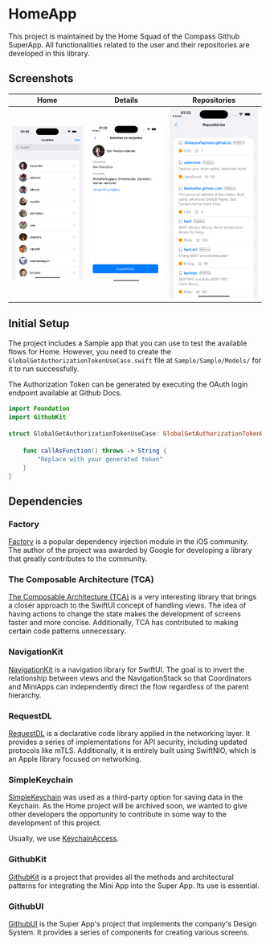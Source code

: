 # HomeApp

This project is maintained by the Home Squad of the Compass Github SuperApp. All functionalities related to the user and their repositories are developed in this library.

## Screenshots

Home | Details | Repositories
----|----|----
![](/.github/assets/home-1.png) | ![](/.github/assets/home-2.png) | ![](/.github/assets/home-3.png)

## Initial Setup

The project includes a Sample app that you can use to test the available flows for Home. However, you need to create the `GlobalGetAuthorizationTokenUseCase.swift` file at `Sample/Sample/Models/` for it to run successfully.

The Authorization Token can be generated by executing the OAuth login endpoint available at Github Docs.

```swift
import Foundation
import GithubKit

struct GlobalGetAuthorizationTokenUseCase: GlobalGetAuthorizationTokenUseCaseProtocol {

    func callAsFunction() throws -> String {
        "Replace with your generated token"
    }
}
```

## Dependencies

### Factory

[Factory](https://github.com/hmlongco/Factory) is a popular dependency injection module in the iOS community. The author of the project was awarded by Google for developing a library that greatly contributes to the community.

### The Composable Architecture (TCA)

[The Composable Architecture (TCA)](https://github.com/pointfreeco/swift-composable-architecture) is a very interesting library that brings a closer approach to the SwiftUI concept of handling views. The idea of having actions to change the state makes the development of screens faster and more concise. Additionally, TCA has contributed to making certain code patterns unnecessary.

### NavigationKit

[NavigationKit](https://github.com/brennobemoura/navigation-kit) is a navigation library for SwiftUI. The goal is to invert the relationship between views and the NavigationStack so that Coordinators and MiniApps can independently direct the flow regardless of the parent hierarchy.

### RequestDL

[RequestDL](https://github.com/request-dl/request-dl) is a declarative code library applied in the networking layer. It provides a series of implementations for API security, including updated protocols like mTLS. Additionally, it is entirely built using SwiftNIO, which is an Apple library focused on networking.

### SimpleKeychain

[SimpleKeychain](https://github.com/auth0/SimpleKeychain) was used as a third-party option for saving data in the Keychain. As the Home project will be archived soon, we wanted to give other developers the opportunity to contribute in some way to the development of this project.

Usually, we use [KeychainAccess](https://github.com/kishikawakatsumi/KeychainAccess).

### GithubKit

[GithubKit](https://github.com/github-brenno-compass/GithubKit) is a project that provides all the methods and architectural patterns for integrating the Mini App into the Super App. Its use is essential.

### GithubUI

[GithubUI](https://github.com/github-brenno-compass/GithubUI) is the Super App's project that implements the company's Design System. It provides a series of components for creating various screens.

